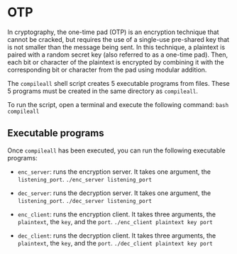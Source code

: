 # OTP
In cryptography, the one-time pad (OTP) is an encryption technique that cannot be cracked, but requires the use of a single-use pre-shared key that is not smaller than the message being sent. In this technique, a plaintext is paired with a random secret key (also referred to as a one-time pad). Then, each bit or character of the plaintext is encrypted by combining it with the corresponding bit or character from the pad using modular addition.

The `compileall` shell script creates 5 executable programs from files. These 5 programs must be created in the same directory as `compileall`.

To run the script, open a terminal and execute the following command:
```bash compileall```


## Executable programs
Once `compileall` has been executed, you can run the following executable programs:

- `enc_server`: runs the encryption server. It takes one argument, the `listening_port`.
```./enc_server listening_port```

- `dec_server`: runs the decryption server. It takes one argument, the `listening_port`.
```./dec_server listening_port```

- `enc_client`: runs the encryption client. It takes three arguments, the `plaintext`, the `key`, and the `port`.
```./enc_client plaintext key port```

- `dec_client`: runs the decryption client. It takes three arguments, the `plaintext`, the `key`, and the `port`.
```./dec_client plaintext key port```
